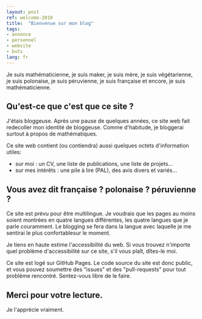 ```yaml
---
layout: post
ref: welcome-2019
title:  "Bienvenue sur mon blog"
tags:
- annonce
- personnel
- website
- buts
lang: fr
---
```


Je suis mathématicienne, je suis maker, je suis mère, je suis végétarienne, je suis polonaise, je suis péruvienne, je suis française et encore, je suis mathématicienne.

## Qu'est-ce que c'est que ce site ?

J'étais bloggeuse. Après une pause de quelques années, ce site web fait redecoller mon identité de bloggeuse. Comme d'habitude, je bloggerai surtout à propos de mathématiques.

Ce site web contient (ou contiendra) aussi quelques octets d'information utiles:
- sur moi : un CV, une liste de publications, une liste de projets…
- sur mes intérêts : une pile à lire (PAL), des avis divers et variés…

## Vous avez dit française ? polonaise ? péruvienne ?

Ce site est prévu pour être multilingue. Je voudrais que les pages au moins soient montrées en quatre langues différentes, les quatre langues que je parle couramment. Le blogging se fera dans la langue avec laquelle je me sentirai le plus confortablesur le moment.

Je tiens en haute estime l'accessibilité du web. Si vous trouvez n'importe quel problème d'accessibilité sur ce site, s'il vous plaît, dîtes-le moi.

Ce site est logé sur GitHub Pages. Le code source du site est donc public, et vous pouvez soumettre des "issues" et des "pull-requests" pour tout problème rencontré. Sentez-vous libre de le faire.

## Merci pour votre lecture.

Je l'apprécie vraiment.
